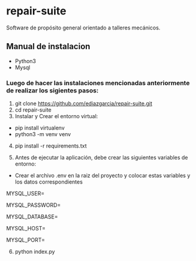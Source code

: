 # repair-suite
Software de propósito general orientado a talleres mecánicos.

## Manual de instalacion
 - Python3
 - Mysql
 
 ### Luego de hacer las instalaciones mencionadas anteriormente de realizar los sigientes pasos:
 
 1. git clone https://github.com/ediazgarcia/repair-suite.git
 2. cd repair-suite
 3. Instalar y Crear el entorno virtual:
  - pip install virtualenv
  - python3 -m venv venv
 
 4. pip install -r requirements.txt
 
 5.  Antes de ejecutar la aplicación, debe crear las siguientes variables de entorno:
- Crear el archivo .env en la raiz del proyecto y colocar estas variables y los datos correspondientes 

MYSQL_USER=

MYSQL_PASSWORD=

MYSQL_DATABASE=

MYSQL_HOST=

MYSQL_PORT=


 
 6. python index.py
 


